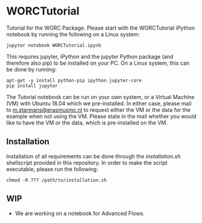 # WORCTutorial
Tutorial for the WORC Package. Please start with the WORCTutorial iPython
notebook by running the following on  a Linux system:

    jupyter notebook WORCTutorial.ipynb

This requires jupyter, iPython and the jupyter Python package (and therefore
also pip) to be installed on your PC. On a Linux system, this can be done by
running:

    apt-get -y install python-pip ipython jupyter-core
    pip install jupyter

The Tutorial notebook can be run on your own system, or a Virtual Machine (VM)
with Ubuntu 18.04 which we pre-installed. In either case, please mail to
m.starmans@erasmusmc.nl to request either the VM or the data for the example
when not using the VM. Please state in the mail whether you would like to have
the VM or the data, which is pre-installed on the VM.

## Installation
Installation of all requirements can be done through the *installation.sh*
shellscript provided in this repository. In order to make the script executable,
please run the following:

    chmod -R 777 /path/to/installation.sh

## WIP
- We are working on a notebook for Advanced Flows.
